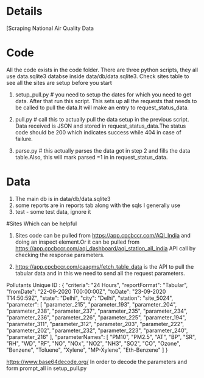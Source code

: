 # Details
[Scraping National Air Quality Data

# Code
All the code exists in the code folder. There are three python scripts, they all use data.sqlite3 databse inside data/db/data.sqlite3.  Check sites table to see all the sites are setup before you start

1. setup_pull.py # you need to setup the dates for which you need to get data. After that run this script. This sets up all the requests that needs to be called to pull the data.It will make an entry to request_status_data.

2. pull.py # call this to actually pull the data setup in the previous script. Data received is JSON and stored in request_status_data.The status code should be 200 which indicates success while 404 in case of failure.

3. parse.py # this actually parses the data got in step 2 and fills the data table.Also, this will mark parsed =1 in in request_status_data.

# Data
1. The main db is in data/db/data.sqlite3
2. some reports are in reports tab along with the sqls I generally use
3. test - some test data, ignore it

#Sites Which can be helpful
1. Sites code can be pulled from https://app.cpcbccr.com/AQI_India and doing an inspect element.Or it can be pulled from https://app.cpcbccr.com/aqi_dashboard/aqi_station_all_india API call by checking the response parameters.

2. https://app.cpcbccr.com/caaqms/fetch_table_data is the API to pull the tabular data and in this we need to send all the request parameters. 

Pollutants Unique ID :
{
  "criteria": "24 Hours",
  "reportFormat": "Tabular",
  "fromDate": "22-09-2020 T00:00:00Z",
  "toDate": "23-09-2020 T14:50:59Z",
  "state": "Delhi",
  "city": "Delhi",
  "station": "site_5024",
  "parameter": [
    "parameter_215",
    "parameter_193",
    "parameter_204",
    "parameter_238",
    "parameter_237",
    "parameter_235",
    "parameter_234",
    "parameter_236",
    "parameter_226",
    "parameter_225",
    "parameter_194",
    "parameter_311",
    "parameter_312",
    "parameter_203",
    "parameter_222",
    "parameter_202",
    "parameter_232",
    "parameter_223",
    "parameter_240",
    "parameter_216"
  ],
  "parameterNames": [
    "PM10",
    "PM2.5",
    "AT",
    "BP",
    "SR",
    "RH",
    "WD",
    "RF",
    "NO",
    "NOx",
    "NO2",
    "NH3",
    "SO2",
    "CO",
    "Ozone",
    "Benzene",
    "Toluene",
    "Xylene",
    "MP-Xylene",
    "Eth-Benzene"
  ]
}

https://www.base64decode.org/ In order to decode the parameters and form prompt_all in setup_pull.py


